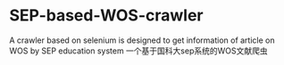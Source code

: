 # SEP-based-WOS-crawler
A crawler based on selenium is designed to get information of article on WOS by SEP education system
一个基于国科大sep系统的WOS文献爬虫
